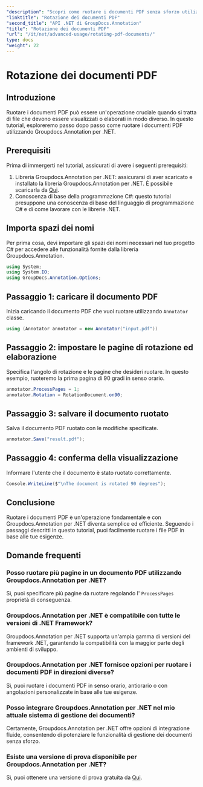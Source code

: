 ```yaml
---
"description": "Scopri come ruotare i documenti PDF senza sforzo utilizzando Groupdocs.Annotation per .NET. Migliora l'efficienza della gestione dei documenti."
"linktitle": "Rotazione dei documenti PDF"
"second_title": "API .NET di GroupDocs.Annotation"
"title": "Rotazione dei documenti PDF"
"url": "/it/net/advanced-usage/rotating-pdf-documents/"
type: docs
"weight": 22
---
```


# Rotazione dei documenti PDF

## Introduzione
Ruotare i documenti PDF può essere un'operazione cruciale quando si tratta di file che devono essere visualizzati o elaborati in modo diverso. In questo tutorial, esploreremo passo dopo passo come ruotare i documenti PDF utilizzando Groupdocs.Annotation per .NET.
## Prerequisiti
Prima di immergerti nel tutorial, assicurati di avere i seguenti prerequisiti:
1. Libreria Groupdocs.Annotation per .NET: assicurarsi di aver scaricato e installato la libreria Groupdocs.Annotation per .NET. È possibile scaricarla da [Qui](https://releases.groupdocs.com/annotation/net/).
2. Conoscenza di base della programmazione C#: questo tutorial presuppone una conoscenza di base del linguaggio di programmazione C# e di come lavorare con le librerie .NET.

## Importa spazi dei nomi
Per prima cosa, devi importare gli spazi dei nomi necessari nel tuo progetto C# per accedere alle funzionalità fornite dalla libreria Groupdocs.Annotation.
```csharp
using System;
using System.IO;
using GroupDocs.Annotation.Options;
```
## Passaggio 1: caricare il documento PDF
Inizia caricando il documento PDF che vuoi ruotare utilizzando `Annotator` classe.
```csharp
using (Annotator annotator = new Annotator("input.pdf"))
```
## Passaggio 2: impostare le pagine di rotazione ed elaborazione
Specifica l'angolo di rotazione e le pagine che desideri ruotare. In questo esempio, ruoteremo la prima pagina di 90 gradi in senso orario.
```csharp
annotator.ProcessPages = 1;
annotator.Rotation = RotationDocument.on90;
```
## Passaggio 3: salvare il documento ruotato
Salva il documento PDF ruotato con le modifiche specificate.
```csharp
annotator.Save("result.pdf");
```
## Passaggio 4: conferma della visualizzazione
Informare l'utente che il documento è stato ruotato correttamente.
```csharp
Console.WriteLine($"\nThe document is rotated 90 degrees");
```

## Conclusione
Ruotare i documenti PDF è un'operazione fondamentale e con Groupdocs.Annotation per .NET diventa semplice ed efficiente. Seguendo i passaggi descritti in questo tutorial, puoi facilmente ruotare i file PDF in base alle tue esigenze.
## Domande frequenti
### Posso ruotare più pagine in un documento PDF utilizzando Groupdocs.Annotation per .NET?
Sì, puoi specificare più pagine da ruotare regolando l' `ProcessPages` proprietà di conseguenza.
### Groupdocs.Annotation per .NET è compatibile con tutte le versioni di .NET Framework?
Groupdocs.Annotation per .NET supporta un'ampia gamma di versioni del framework .NET, garantendo la compatibilità con la maggior parte degli ambienti di sviluppo.
### Groupdocs.Annotation per .NET fornisce opzioni per ruotare i documenti PDF in direzioni diverse?
Sì, puoi ruotare i documenti PDF in senso orario, antiorario o con angolazioni personalizzate in base alle tue esigenze.
### Posso integrare Groupdocs.Annotation per .NET nel mio attuale sistema di gestione dei documenti?
Certamente, Groupdocs.Annotation per .NET offre opzioni di integrazione fluide, consentendo di potenziare le funzionalità di gestione dei documenti senza sforzo.
### Esiste una versione di prova disponibile per Groupdocs.Annotation per .NET?
Sì, puoi ottenere una versione di prova gratuita da [Qui](https://releases.groupdocs.com/).